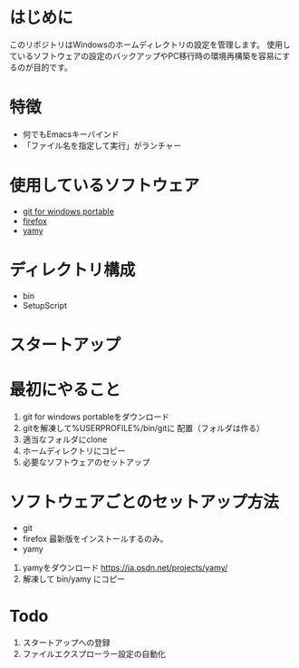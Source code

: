 # はじめに
このリポジトリはWindowsのホームディレクトリの設定を管理します。
使用しているソフトウェアの設定のバックアップやPC移行時の環境再構築を容易にするのが目的です。

# 特徴
- 何でもEmacsキーバインド
- 「ファイル名を指定して実行」がランチャー

# 使用しているソフトウェア
- [git for windows portable](https://git-scm.com/download/win)
- [firefox](https://www.mozilla.org/firefox/)
- [yamy](https://ja.osdn.net/projects/yamy/)

# ディレクトリ構成
- bin
- SetupScript

# スタートアップ

# 最初にやること
1. git for windows portableをダウンロード
1. gitを解凍して%USERPROFILE%/bin/gitに 配置（フォルダは作る）
1. 適当なフォルダにclone
1. ホームディレクトリにコピー
1. 必要なソフトウェアのセットアップ

# ソフトウェアごとのセットアップ方法
- git
- firefox
最新版をインストールするのみ。
- yamy
1. yamyをダウンロード
https://ja.osdn.net/projects/yamy/
1. 解凍して bin/yamy にコピー

# Todo
1. スタートアップへの登録
1. ファイルエクスプローラー設定の自動化

